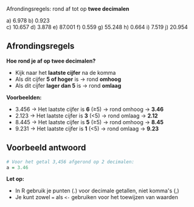 Afrondingsregels: rond af tot op **twee decimalen**

a) 6.978
b) 0.923  
c) 10.657
d) 3.878
e) 87.001
f) 0.559
g) 55.248
h) 0.664
i) 7.519
j) 20.954

## Afrondingsregels

**Hoe rond je af op twee decimalen?**
- Kijk naar het **laatste cijfer** na de komma
- Als dit cijfer **5 of hoger** is → rond **omhoog**
- Als dit cijfer **lager dan 5** is → rond **omlaag**

**Voorbeelden:**
- 3.456 → Het laatste cijfer is **6** (≥5) → rond omhoog → **3.46**
- 2.123 → Het laatste cijfer is **3** (<5) → rond omlaag → **2.12**
- 8.445 → Het laatste cijfer is **5** (≥5) → rond omhoog → **8.45**
- 9.231 → Het laatste cijfer is **1** (<5) → rond omlaag → **9.23**

## Voorbeeld antwoord
```r
# Voor het getal 3,456 afgerond op 2 decimalen:
a = 3.46
```

**Let op:** 
- In R gebruik je punten (.) voor decimale getallen, niet komma's (,)
- Je kunt zowel `=` als `<-` gebruiken voor het toewijzen van waarden

